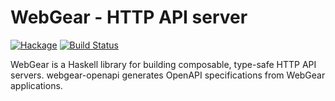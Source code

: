 # WebGear - HTTP API server

[![Hackage](https://img.shields.io/hackage/v/webgear-openapi)](https://hackage.haskell.org/package/webgear-openapi)
[![Build Status](https://img.shields.io/github/workflow/status/haskell-webgear/webgear-openapi/Haskell%20CI/main)](https://github.com/haskell-webgear/webgear-openapi/actions?query=workflow%3A%22Haskell+CI%22+branch%3Amain)

WebGear is a Haskell library for building composable, type-safe HTTP API servers. webgear-openapi generates OpenAPI specifications from WebGear applications.

